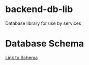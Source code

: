 # backend-db-lib
Database library for use by services

# Database Schema

[Link to Schema](https://viewer.diagrams.net/?tags=%7B%7D&highlight=0000ff&edit=_blank&layers=1&nav=1&title=Datenbankschema.drawio#R7V1td5u4tv41XuvcD%2FZCvPMxcTqdmabn9qTT9sx8uYvYJGZqgwdwk%2FTXXwkQBiRAYPFiIGvWNCZYxtpbz6P9aGtrIa0Pr%2B8987j76G6t%2FUIUtq8L6W4hiqIGZPgPuvIWXwFqfOXZs7fRNXC%2B8Nn%2BacUXhfjqyd5afubGwHX3gX3MXty4jmNtgsw10%2FPcl%2BxtT%2B4%2B%2B6lH89kiLnzemHvy6jd7G%2Byiq7qona%2F%2FatnPO%2FzJQDWivxxMfHP8TfyduXVfUpekdwtp7bluEP12eF1be9R7uF%2Bi9%2F1S8NfkwTzLCVje8PSX%2BP03%2F9eH54d%2F%2Fvxm%2Flhunbsfy7iVH%2Bb%2BFH%2FhT577N%2BzIu9v4qYM33BXwCxzRr5u3ve1sLU9aSLcvOzuwPh%2FNDfrDC%2FQBeG0XHPbwFYC%2FProneOf2%2FjG5YG6%2BP3vo6v%2BeAtiMFV%2F3I8MDBf5OfjH8lJYXWK%2BpS%2FEXfW%2B5Byvw3uAt8V9VJfay2O2WohRb4eVsRCCr0bVd2oD4RjN2nOek8XPfwl%2Fi7q3T1QbR1%2Ffmm%2BUV9nNgPqJLt35gekE8MuDTSbfQ1wMT9p0Xd97G3e%2FNo2%2BHt0dXdvZ%2BC1t3TwFuCL%2B6fbJfre1DNDDQvXCM3MPG0EvU%2BBNs%2FHP8MOjP5t5%2BdpDVoTXQJ956FjLWvekH8R0c7CUaQtZeBsVcBqCYS2zLXLjhlLnKLfWABvftzvXsn8g%2B%2B7g%2F09YLX7%2FYh73pQNQwt7lLt24Ik6EV7P1%2B7e5dZGLHRcMkZ2V009Zzj3%2BY3rMVxBeOru0EYUcot%2FA%2F%2BA3WwkpZKPBZ1%2FA1OL%2BG%2F6HbvWDtOn7gQW9CbVjQqC8WMuxt4B7jRvfWE27fizteCId2ELiHQhcoHwLVjhE7Am3Y0vygtVErUhDyQ6EjwB4IbHP%2FAAHUdJ73kdlCYjLPZqPYltrbSQ%2Fnuz4%2FRF3Yn0%2F7kFt29nZrOewWSby82iIpEyhCPQvEjZ27pXZr5h6Cj2MGcIxA7vAJsybPeYGlRTo%2B%2F3bXs7kxAkf33vqQbW3n%2BT56p5rzB6Uzf3jNWi9DrDVHaLl%2FMDXXhYNIMyMwMYLQJiOovTOCTLjB58CDI7JnmLC2Nm7vUlKQmI0yelJQ6KTgmAdr6LTQjQdMjwbUmQb6pwHWALE9GtAIN%2FgNfsfRcIDKbJHRc4BewAGnw2OJfDMCFmD3gcmxgERGi1%2F8WcxDf9UlYSXH3ROjNdANwjESiT9tyeQid7yW5uiNu56XDIJL9DyqH7RG2xIZvY1Jz5Pm0C3pCjJ0Qwg9KTmvhjuUMLjK1T2YmuvCP%2BY4jnscV58QKHJex4RAxnEjk%2FOkOZRLuoIM5X6xPT8YuZxXwwOmRwNkWsZMA53TAEXO65YGZDLdY2w0wK6xjp0GZDKpA0kgY2cBdgeYHAtgvWpmgT5ZIMnm648GSJVwZDQgs1tl9DRAaoHvDqa9HzEH1LD%2B5DgACLMiNAQSoHhctyQABFIT%2BnT74e6XYnfofqFAuAwIzs4%2B8wAQSFnok%2Bn7L663HToX9OQSEySHWScaAjnovZMD%2FrShhQhckWDWis72pu6RhOayjvYmOHnWl4f7SbHELCMVh1dkzsF7zz0dy5liMYm0sCRjFm8FF%2FWVQoK5TLGkLrUE5vIc8XFPCkvGwEVJYTQ3EFtzA0q8N6KkMLlRqEeD1DILlCM0S2tdADQZ6YUAPamssBr%2B8Jq1Xppyda7%2BwdRcFw4yh3ncw7z6jKBIbIzQWpSnDDTI47gO1CjE4zttH8isXSEjvJAURp4PUMMDatLABYEcS3MduITOEBhYzvYGVZg62zZV%2BciLKh%2FhYftqB%2F%2BN%2F4J%2B%2FxNdXwFVi1%2FfvaZuvMNsAM3nvf03%2FSJ6n4Jfnt8WvnpLNfLJ8mzYCWH8SIfq2Ol99%2BRtLAb0DjDlFN2IswytbaakFulNnrU3A%2FuHlXmOEl%2F5hPgtLSdkiztJIDdNiL5S%2FK6zb5ANYWdL4hA921D0lYmGoNXNt9RtMf%2B24YZkYAK7S90jLHj04G%2FPQWLblGeG4XsKhlJ%2BmQMUNPbtjbm%2FiS9jIGLFEDxOstC3EOvXEcGlyJid4yJ%2B18k4wGnSjTFWD6gfO%2B1Gg4TJtXs4ms5bIW9OSPFSdT2%2FETLJM63iPKOtma1BQkq5raYa4NSQvAz2gLqkrlndmdRlbkBZ8h6R5JV4ea3oRqIUhGw%2Bl2VprYOprEEqGjFGT0r0quERr1n7ZaoPyDw9hKm5TpIbSLljJoULVa%2F6pMAjvL4w8Y1UQkYme51dfWYGIIhF1DBy6auOF0yQDRhKpTQQv5bCSgBGVgFj078AfGNaAlvG7yzTwNCrvAjGVxjDM4pKYQwvY7UtjKlqVs%2BSgbQSNOP8k22QVSbTNHmFkQK3PDilDAjkZg5AeG13wlgyiHpQxuhmXAIt%2Bxb36cm3gnaMQeZB9SqvcbQGH2NkU6GWoDPLUOofPbj7Yq6fkFwHgEYULpPwjLiqzmRreh2g1DEqt9ZUY7M6BxEkw%2BB6TiIAlIJFY5Lszo4%2BJ50DSlUiBNOTUuzqOMTk6o8CSimjmRYuLUNdnxZ6P44AUAoYjU2zS3x9ZgZAKVSEmGHsgl0NF5geFyhkUEf4Qh3BLsk7WwlCkmwWK3aa3lR5IxPglFL5j3QNVmUOlz2tVOYSwG9bmgOCQsaWes5VWAU5ACSwknKNqTl1r39FTuEkAvFS5PAoubZcNaCQgV8jaZObmsavJzlJm1JmLCxz4nSLcppCqR5r%2Bb7tkp4%2BSUWNPApAVhkVtfaO9gTKHDvxl9QU9gSbwUhqChk7jUpSUxoFThrXwImltS4mySoZOMVQPS1VrYZPvGYtmB6nIt9IiqW5TpyETICameFSVa0%2BM%2FSvqqki4QhfvvQOFBw1NZV9Njd%2BaqBUfY2oYQA2b1VWq%2BEFEySDeavMEMig96M%2BgUrGi3%2FYB9hL5qG4tNP1VX1TG22aGSkl0FbVoEUDe%2FjrLD35xAQJgvO6S4NFkmStJsyuXvBYqyFdg3ndJRaqq9ddMAu0v%2B4CyHUXJbdUwrzuIhiknJlP%2FOt%2F3UUl1116zYRWr3XdRR3augu%2FnuSz7pIdCnBUZxtocd3FIHWamxMMjgupeUKrLrooESilGSQp07YWJsX3%2BY8mg1RUyq011WiqzqKLwe4dQ6k8AAxSbRnVokvi6LXCKFyDlM8UmaW1LmbIBjlDDnF6%2BKoazyWXGh7xmrVfepTirCZOQRRLcx24iEhJoZh54VKVrT4v9F58QKRkZdxB1xsQM1wopog1tM%2BxM4NISb24O1nb%2Fg3epbxWxyOmxwyUjI2ZGbpnBtr6S7fMQMnK%2BM0pjvWvjxhUdgFn9MRAyby4O3lmUJZTO0JmqOESY2aGvz98dDfy3ePX3Qm8Nz799fSrtVvOO%2BKHwAu005pbIwaqH5D6%2FK3r7i2zb6BohgOlrj4pYqD2BGVHvLU5ebD%2FrG259n%2FV7HChV4yZGwqAjJQR7j%2Fd%2FOcEwXPelhM5g4IPXkuOW1EpR7HRF4ja25VDKVQ70%2FrFC0Ts2f5DWSASKdVox7VA1OjonVGWIBUpFWdTaD2xZaLaB%2FJMpyipSKlVO7PDxUFfbXbof5mIUp12ZPVuzr4%2BE4RIqetaOZcfCDd05ALT4wIw798fAhf0vzAECmufrcXFjTCgmOHS5QDQaCf%2FOClBJOPDO8vfePbxGlihJ6%2BYHktQipCnQss1%2FPBnNwahqQuCsRvFuK7JAkUOTEL1TspeiwLDCawzxxf6QMWQuEQNpDpCi%2FEeufAzJjXw7Ogzs4tC6doNhuxJqYJ1%2FKOE4%2FGmQE4cz9JcJw4zrxlxjwQbsARFFeyYJQClutfYVMF52ehsbnLZCLPDyCth13GD6fEBYFglalYJW5aSYgrxEXQC6haO5RWqz5HDwNx61QQpmx%2BiKknGSO2aCbmmNEnIN9V7xQT4kITX9FmpOvHiAZ0dJ2asCDqrsCwCTuf68SrCwNE4nGyTHWDdnSV3Fpr4lr8RVkAWF%2BkSOIKgL0qL4FDO9UxDNxzfKehudHRoIWpXFsVJFlYq8V02OoJ3vEiD0%2F900BTetWzldYlsqX90x145FHTHBusf3TFkyN1BBsm0%2FaI5P2PwQXOQRXPsux2YhvchMriYGURvKYPmQKxR0kxQF9maZkblpLuIDPqA9GRbTduYrmhgZWSXcWQ1F4CxgroqCbmGxNXQTpcRKafLHPpE9R5PlynwiIwNO5wWUo6r6fXwZ46m4TRj745vKZWtuYB6GtDZwFyA8CRlsdxQta6n4qxSCxA6movr5JnTsgo5UxKSn9wUgBXFDV0tPHtnODBOKaHa6%2BQcD5jBwHiHWMGpbig33OZnC05z8%2Bxoyu%2BEa9M0DMkwTZSW%2BjAO8lNyeGG4MN6VoqKCrA4i6%2FpKSP%2BozTBcBfIKvxc3DWCPi0byk1NiB4DoZL5Ov4iuDgXRu5%2BKUw4u6BnSuRmjFbkFD%2BMuTENmroRVDKztFx9iZN5IsFeCrG38wHO%2FW7l1asrSNZFBmjfiwd5uw5Xwlx38%2BM9HMwTfF888EsRRiNnsdjPICa%2BE8Ty1ooy1i26yRzQye%2BTG92H3wG8uqnvU84%2FQJuoz%2Bu097BPy2I%2FRGCg5DQlbBwBKNnDH9qHuEr5x%2FBfKUJlgAreKOwivsjPX%2B26tnIOoiYTNyk011dS8OgncGrtrDKacg0ZqUKNK4E4cfc7LEzVSzkmAelpp2zW8Ynpbs7S5gh%2F%2FtO363NB%2FMQeNFLb6r%2BzKMWdba1S%2Fb6TcQApDFTP4gdBCRw4wQRqY6zgMgQb6r%2BOgkWLYSOs4aHMdh6QvdFJ1W7uHg9X7BKDTGg41PGJ6DKGXCH8PEErngq40%2Bc9gndi3V75Bn9U%2F%2FuqffoXqnz5y9S9x9JnQRb1E%2FYvQeloaYA3fmCC1z8Ef%2F%2BCvPkP0rwHqkwn%2B9Dn4S%2FrCIIO%2FiRbxq%2BEV02MJykHvhG80K%2BigLNKbERbVm8rizcSGvDhnzaJMfby7jX1vMukZrKmviVpQXSwCU0Hbua%2BGpK5gwJnfroBDUZBzGubtC5K2Mgy9qFlDWuU3RvSf%2Bko54r7X1Fc8ePpPfe2%2FjgTl1Pl%2BU2H5Gefa60gYDCeAN8T4bNEevpUfcsCaxeTiY7u4A7Cm5Mq36g0hl2gonxw4AIQlg8Z%2BEVYbGMJ2t12MclxXz4DKzRZXvl1MohygxQVQk1oO581fjSC1%2Fv6zQhBmmDEzl1fDs5HWazXk6u%2Bo%2BWUYVsAmGhKGBtgS5XyvPgE7GRqDAWzcTOe1eCTKiVq9AjhH23ACcDljGqUFy9wc7g83P13z%2BXH%2F13vw8e%2Fl3YevS3LIXITeiXQhJVIFrmAJ5FLUrairpmlymgzCBvmWxKxEd0lkBHd8Y%2Bv1HBRiexvIt8IsgZBb5YCea6s2whc8tkF%2BVFxjt%2FDpDKniLfCX6Dm4jg4StYTVqhFw1eeUsuHaP6MkkXtnSEVqKv%2FuiEHatcTVGYLcT%2FH5dLS8H7bveoRFyK2q7FtQ89bMroiiRU%2FzFLh%2BtBxbZxdsIQewW00HJIjJ5FJJW6ubVMOQ%2BxveHY57980ia5SP1SwGhVvwiUN9mYWUkT6YDgxMhNPqywp94GmzQ22gS5btWAf479rc7NAy2bPlHy0b%2Fu6hsf5ieWi5T1yjdzl%2BAD8c3fQDrWEKW7S5QbgzA8t5NJ3v0V1by9%2BZ%2B8cFOiFBuoF9J9xaP21rdyo5rMBxA0sMVyzDqd39I3YR2pbw9B70yOJhxcW884RLoqSPcbA4kAWyqpVGWbQ0KDYH%2BSCWm9EZzgoh59Vb09%2BFc2mQ7Vl0%2FZMZoBXQ8IoYKiPRsPoWf0WxRJvOrD6eFyObyCiZamyriuqaheatLrujxAJberJdNroq59opV1AonoCvXbpAqRLOqEgNp%2BRAIDlGZpyTc5sAN%2FJjluWSOEDsZLmEf%2BSlKpWWYTUzakvK1l2SsN7dh7ZGn3yTKm9H0lqpW%2FYfB7W4FEI3BCnYdCWktWyJ61kIoRuG1ArCGktMMdGVlu%2FRAQGDCXR1UL%2BHbgdaFdq4rBKuqoQvnPCFj4u1tLhVn%2Fd2NO1%2BcOHMGvbnDb4TPsop%2F254jWjxXLkp%2BYx9%2Fsrexle%2BuhDWoT%2F%2BRMY8t3q%2BgXzLe8uH0QJ82hv5KfCfwude77xw7r94Jy50dYEyg4Sfq1sUW2xN7wn%2B45y8JEIoa8E%2FomxnB3VB6Lw%2Beheksd35NofxQT%2FakLQeLTv6auYBOaDz6B%2BzHVjWws32YDs2SmgOB1HJe5B1Ut3cW1wTsxuHkQWDVmLuJypk6TKRGtXki7HzG1yN6vZzDms6jkTwd66MRDDyDCQUAZIEiFhEaBqLyGQsoki5SqMtxyKAUoYfI4B%2FNJ2MG6r%2FnNwQkM3N9%2BfQgZabiEtvQq3FRpndEYTEd2L8QLuIEPY9WJuTB%2F1lY%2F3xdkSIuDNRh5jfg1P0sNDcwiFHHN%2FQCM%2FyRvRol9DEt%2BhD4Cc4AfogVgR2HbPO%2Fb9HpLDzKt8zPrxdqko2vWEJNAJs6RISj6p2Bf5OBt%2BkcxZ2%2F4T2JEPo1bJUKYmUOpLtVSWk208lg%2BZya0111xndDSoGxSD3JRc4Ahm0X%2Bm%2B5ApHr7fXrKYN4saK9poxtMZ3E1FBX5A6AAnaY92afLF7vC4KhyxtqnzBpjOW5jrxF4ZTc2aSWBSFcbxIosutyQWOQMbWV1qesMLRZ5IAlONvvoa%2FDpwVOrL%2FBFmA4dCdmQVaZ4EuqxMWOAK5P3FcLKAy22T8LEBmhsFQ4T8nOCZs11nDD%2B7b8O0SArsrTI8QKCdaFAnTs%2F63lOSs%2FocT99MrZSLFsjxqEhbYbw7r%2BGt%2FNc45KNb%2BqI7QHqFTTqkYlfanzWHduS%2FIsI4O2tPS%2F2q4SAnR0xbfLiB6luY68Zk58uMf%2BdUnCor%2B1zVRjDzy0%2BbI79wXZOS3vZ6ChB15wfS4QGc4qqrRbnxZXWTrCGqLC%2Fbi16pmSDoGJfOu3FcqM%2B8Spa%2FtfR8gVwQFiLlDfFnz6SS5oqG2c%2Bl0ctrR67527PqD2dGxzB2zDnJbclosyaGTM4F%2Bt7rzM05d21w2pWIp%2B91VurKQQmAhjb6IfVL4q4krpQqCw%2BonaRCGF4DYaF%2FnBfCM03Gr4RkD%2BUAyo8%2B7S%2FHYVnO1QVlhfAmEXEv5KqOt4ziZIxqvJAvf3a0d7Rs%2F2NBr92gzhxXqvqJwawcH83gw%2Fe9WtFH8JdqSDt%2BxyO%2F9eLaS3R%2FpTejQQ9AmGbTL5M6O9qo75gn%2B%2BxtSeo%2BeFZjRZBZtQl%2FEqdF%2B9Gm2H6ZSP8b7UJxn%2B3lx3seONsD%2F8XZcFWdLk1eSHOXPthVlYtvf4TUhfnT0nQ%2FWzgsf78n1DuGzZTaz2CNLaJayMwyRerR6mMWeH2ZJDht%2FRKZUYu8PkVeGrqVReQUgyV8wL0aFozM77dG8tFtMxnDAccrcFSbnU7hFeZUracOMynoOlDWiqbZhmVKdm8HPqyO5jLtW7HnKlNLUcp6paq15JnUblcw8WegqloOfJK9EIfWTLUoNdHmlCsb5p%2BkUITfZEDUIxAJRw74zz%2BRUm5xX4IdHyhz4wb4g1wr7Dfz4GYePbbI1w0WxBctQi6lzrpKZktLEzJQhOeKjcZXjlaKkOAIFioJee07THOYBPmmgskgmEDrCeYNSH8rItcJcJRO2lavVIgs5fOiyVgvVWcmpR0elWsqGzmDgvY1KLdQv3t8ZIO3a4XrqtFD7gaTYtWeZgbW9fSPMM9Yqibqqs9RtaSvz%2Bc%2FDu9%2Fd%2B%2Fubr9vfHyztThM%2BKFZrFJuNeyo1UmpxibZqS4iUBS56RWnW0hIXjkpJy4pGTQ8LUMWc%2BKTkGuIX5VCdiaTAjmKcMtceDAUuc8XmcakDruBL7Yn%2Baji3a5i2lrUC5%2F8edq7yY%2FnVefBk7x9rbb9rqWR%2FuKakZmBPUCvSBBKBKQOyDBBLDziIQ64aYapEYmqZ0MQdQ5NUskR411ZaQyUTSGAlps87zM2aRBgwyuc%2FY07nj7JUR%2BwUZZkHadZtikfQKHQk6tfrFmW7M8zVaEjU79aodBpDbhcAhOIjssG2sNL0nPrUbFmgZUhnF5WiCTV3SFfF7FCWjYb5AooAVnIKsHNLDqIuQuudVxw0tgJrrUhLVB8m8xNblJZ4AovcKuK%2FZZtpH0s4Je%2F1gPDlhuCkLeUW8qSuzELm7d34PuxSC22mRHk316MvVdi2ImU7V0yPlsIttCQuUQ3TKA%2BQgXu1NPUKrKybSguJAi3jzMP1V%2BM5USzzWe%2FtUKwOJx9KarE9O4QVWVvJOTJkrq8vorye5AdnyGDXFAFjbkh3LEum9F0Jy%2BqdsGwbKzj0aIRMVrsWmi23RCs0210kBVraJlND8y%2BQvirXF3hCNmbQSsiW2xG61BxIN9wKIxviykgFPXq21aUordJJWrIyNLgGnW6l4Sq3KK0CdtJMG%2BsL9C9EzsAbUWcf0le5LfiYIlclpbN4lXKMVBwRCRCJ4f%2FfQ0g%2BLnA99bXvhzsMzNMTOgBvj7Yv5M%2B%2F25oISNHGAt8Kj877Hu9gMP14owP8%2Fxc%2F%2FIzM0Xrog83warwJIbzFsTe7IH2rFz7V6RiWfv9XfJzGemc9%2FQ%2FhUD3tD7goRAMSyMZoCiVGa63eOV22HsLegNbPzGNIJeAyPaCdVl0yNklH6SbvX8tlHDROOdDzKQcyr5QD%2BNJz0RER59vhEN59dLcWuuP%2FAQ%3D%3D)

